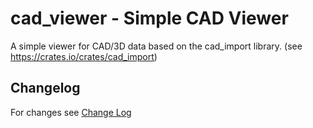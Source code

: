 # cad_viewer - Simple CAD Viewer
A simple viewer for CAD/3D data based on the cad_import library. (see https://crates.io/crates/cad_import)

## Changelog
For changes see [Change Log](./CHANGELOG.md)